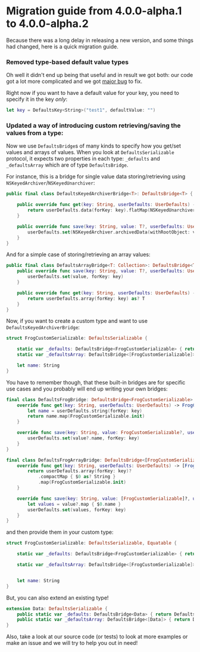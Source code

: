 # Migration guide from 4.0.0-alpha.1 to 4.0.0-alpha.2

Because there was a long delay in releasing a new version, and some things had changed, here is a quick migration guide.

### Removed type-based default value types
Oh well it didn't end up being that useful and in result we got both: our code got a lot more complicated and we got [major bug](https://github.com/radex/SwiftyUserDefaults/issues/162) to fix.

Right now if you want to have a default value for your key, you need to specify it in the key _only_:
```swift
let key = DefaultsKey<String>("test1", defaultValue: "")
```

### Updated a way of introducing custom retrieving/saving the values from a type:
Now we use `DefaultsBridge`s of many kinds to specify how you get/set values and arrays of values. When you look at `DefaultsSerializable` protocol, it expects two properties in each type: `_defaults` and `_defaultsArray` which are of type `DefaultsBridge`.

For instance, this is a bridge for single value data storing/retrieving using `NSKeyedArchiver`/`NSKeyedUnarchiver`:
```swift
public final class DefaultsKeyedArchiverBridge<T>: DefaultsBridge<T> {

    public override func get(key: String, userDefaults: UserDefaults) -> T? {
        return userDefaults.data(forKey: key).flatMap(NSKeyedUnarchiver.unarchiveObject) as? T
    }

    public override func save(key: String, value: T?, userDefaults: UserDefaults) {
        userDefaults.set(NSKeyedArchiver.archivedData(withRootObject: value), forKey: key)
    }
}
```

And for a simple case of storing/retrieving an array values:
```swift
public final class DefaultsArrayBridge<T: Collection>: DefaultsBridge<T> {
    public override func save(key: String, value: T?, userDefaults: UserDefaults) {
        userDefaults.set(value, forKey: key)
    }

    public override func get(key: String, userDefaults: UserDefaults) -> T? {
        return userDefaults.array(forKey: key) as? T
    }
}
```

Now, if you want to create a custom type and want to use `DefaultsKeyedArchiverBridge`:
```swift
struct FrogCustomSerializable: DefaultsSerializable {

    static var _defaults: DefaultsBridge<FrogCustomSerializable> { return DefaultsKeyedArchiverBridge() }
    static var _defaultsArray: DefaultsBridge<[FrogCustomSerializable]> { return DefaultsKeyedArchiverBridge() }

    let name: String
}
```

You have to remember though, that these built-in bridges are for specific use cases and you probably will end up writing your own bridges:
```swift
final class DefaultsFrogBridge: DefaultsBridge<FrogCustomSerializable> {
    override func get(key: String, userDefaults: UserDefaults) -> FrogCustomSerializable? {
        let name = userDefaults.string(forKey: key)
        return name.map(FrogCustomSerializable.init)
    }

    override func save(key: String, value: FrogCustomSerializable?, userDefaults: UserDefaults) {
        userDefaults.set(value?.name, forKey: key)
    }
}

final class DefaultsFrogArrayBridge: DefaultsBridge<[FrogCustomSerializable]> {
    override func get(key: String, userDefaults: UserDefaults) -> [FrogCustomSerializable]? {
        return userDefaults.array(forKey: key)?
            .compactMap { $0 as? String }
            .map(FrogCustomSerializable.init)
    }

    override func save(key: String, value: [FrogCustomSerializable]?, userDefaults: UserDefaults) {
        let values = value?.map { $0.name }
        userDefaults.set(values, forKey: key)
    }
}
```

and then provide them in your custom type:
```swift
struct FrogCustomSerializable: DefaultsSerializable, Equatable {

    static var _defaults: DefaultsBridge<FrogCustomSerializable> { return DefaultsFrogBridge() }

    static var _defaultsArray: DefaultsBridge<[FrogCustomSerializable]> { return DefaultsFrogArrayBridge() }


    let name: String
}
```

But, you can also extend an existing type!
```swift
extension Data: DefaultsSerializable {
    public static var _defaults: DefaultsBridge<Data> { return DefaultsDataBridge() }
    public static var _defaultsArray: DefaultsBridge<[Data]> { return DefaultsArrayBridge() }
}
```

Also, take a look at our source code (or tests) to look at more examples or make an issue and we will try to help you out in need! 